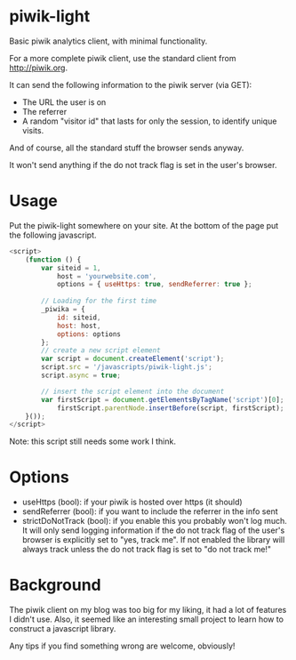 piwik-light
===========

Basic piwik analytics client, with minimal functionality.

For a more complete piwik client, use the standard client from http://piwik.org.

It can send the following information to the piwik server (via GET):

- The URL the user is on
- The referrer
- A random "visitor id" that lasts for only the session, to identify unique
  visits.

And of course, all the standard stuff the browser sends anyway.

It won't send anything if the do not track flag is set in the user's browser.

Usage
=====

Put the piwik-light somewhere on your site. At the bottom of the page put
the following javascript.

```javascript
<script>
    (function () {
        var siteid = 1,
            host = 'yourwebsite.com',
            options = { useHttps: true, sendReferrer: true };
        
        // Loading for the first time
        _piwika = {
            id: siteid,
            host: host,
            options: options 
        };
        // create a new script element
        var script = document.createElement('script');
        script.src = '/javascripts/piwik-light.js';
        script.async = true;

        // insert the script element into the document
        var firstScript = document.getElementsByTagName('script')[0];
            firstScript.parentNode.insertBefore(script, firstScript);
    }());
</script>
```

Note: this script still needs some work I think.

Options
=======

- useHttps (bool): if your piwik is hosted over https (it should)
- sendReferrer (bool): if you want to include the referrer in the info sent
- strictDoNotTrack (bool): if you enable this you probably won't log much. It
  will only send logging information if the do not track flag of the user's
  browser is explicitly set to "yes, track me". If not enabled the library 
  will always track unless the do not track flag is set to "do not track me!"

Background
==========

The piwik client on my blog was too big for my liking, it had a lot of features
I didn't use. Also, it seemed like an interesting small project to learn how to
construct a javascript library.

Any tips if you find something wrong are welcome, obviously!
